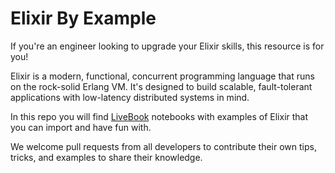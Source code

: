 # Elixir By Example

If you're an engineer looking to upgrade your Elixir skills, this resource is for you!

Elixir is a modern, functional, concurrent programming language that runs on the rock-solid Erlang VM. It's designed to build scalable, fault-tolerant applications with low-latency distributed systems in mind.

In this repo you will find [LiveBook](https://livebook.dev/) notebooks with examples of Elixir that you can import and have fun with.

We welcome pull requests from all developers to contribute their own tips, tricks, and examples to share their knowledge.
